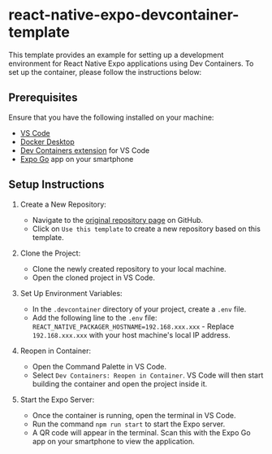 # react-native-expo-devcontainer-template

This template provides an example for setting up a development environment for React Native Expo applications using Dev Containers. 
To set up the container, please follow the instructions below:

## Prerequisites

Ensure that you have the following installed on your machine:

- [VS Code](https://code.visualstudio.com/)
- [Docker Desktop](https://www.docker.com/products/docker-desktop/)
- [Dev Containers extension](https://marketplace.visualstudio.com/items?itemName=ms-vscode-remote.remote-containers) for VS Code
- [Expo Go](https://expo.dev/client) app on your smartphone

## Setup Instructions

1. Create a New Repository:

    - Navigate to the [original repository page](https://github.com/matsu3m/react-native-expo-devcontainer-template) on GitHub.
    - Click on `Use this template` to create a new repository based on this template.

2. Clone the Project:

    - Clone the newly created repository to your local machine.
    - Open the cloned project in VS Code.

3. Set Up Environment Variables:

    - In the `.devcontainer` directory of your project, create a `.env` file.
    - Add the following line to the `.env` file: `REACT_NATIVE_PACKAGER_HOSTNAME=192.168.xxx.xxx` - Replace `192.168.xxx.xxx` with your host machine's local IP address.

4. Reopen in Container:

    - Open the Command Palette in VS Code.
    - Select `Dev Containers: Reopen in Container`. VS Code will then start building the container and open the project inside it.

5. Start the Expo Server:

    - Once the container is running, open the terminal in VS Code.
    - Run the command `npm run start` to start the Expo server.
    - A QR code will appear in the terminal. Scan this with the Expo Go app on your smartphone to view the application.
